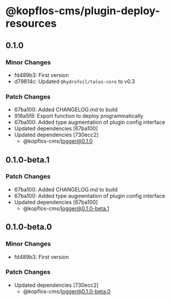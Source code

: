 # @kopflos-cms/plugin-deploy-resources

## 0.1.0

### Minor Changes

- fd489b3: First version
- d79814c: Updated `@hydrofoil/talos-core` to v0.3

### Patch Changes

- 67ba100: Added CHANGELOG.md to build
- 916a5f8: Export function to deploy programmatically
- 67ba100: Added type augmentation of plugin config interface
- Updated dependencies [67ba100]
- Updated dependencies [730ecc2]
  - @kopflos-cms/logger@0.1.0

## 0.1.0-beta.1

### Patch Changes

- 67ba100: Added CHANGELOG.md to build
- 67ba100: Added type augmentation of plugin config interface
- Updated dependencies [67ba100]
  - @kopflos-cms/logger@0.1.0-beta.1

## 0.1.0-beta.0

### Minor Changes

- fd489b3: First version

### Patch Changes

- Updated dependencies [730ecc2]
  - @kopflos-cms/logger@0.1.0-beta.0
